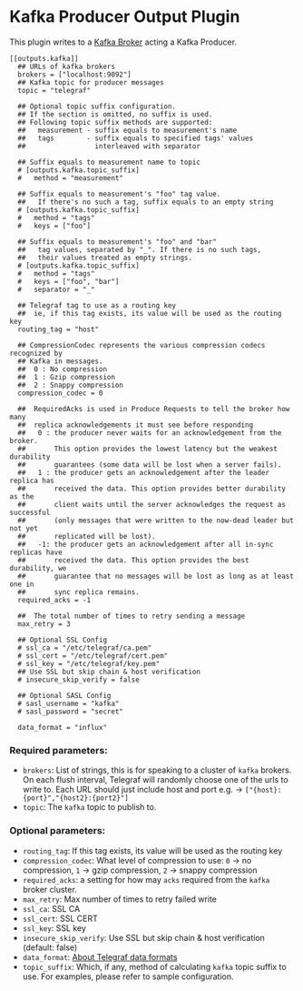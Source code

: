 # Kafka Producer Output Plugin

This plugin writes to a [Kafka Broker](http://kafka.apache.org/07/quickstart.html) acting a Kafka Producer.

```
[[outputs.kafka]]
  ## URLs of kafka brokers
  brokers = ["localhost:9092"]
  ## Kafka topic for producer messages
  topic = "telegraf"

  ## Optional topic suffix configuration.
  ## If the section is omitted, no suffix is used.
  ## Following topic suffix methods are supported:
  ##   measurement - suffix equals to measurement's name
  ##   tags        - suffix equals to specified tags' values
  ##                 interleaved with separator

  ## Suffix equals to measurement name to topic
  # [outputs.kafka.topic_suffix]
  #   method = "measurement"

  ## Suffix equals to measurement's "foo" tag value.
  ##   If there's no such a tag, suffix equals to an empty string
  # [outputs.kafka.topic_suffix]
  #   method = "tags"
  #   keys = ["foo"]

  ## Suffix equals to measurement's "foo" and "bar"
  ##   tag values, separated by "_". If there is no such tags,
  ##   their values treated as empty strings.
  # [outputs.kafka.topic_suffix]
  #   method = "tags"
  #   keys = ["foo", "bar"]
  #   separator = "_"

  ## Telegraf tag to use as a routing key
  ##  ie, if this tag exists, its value will be used as the routing key
  routing_tag = "host"

  ## CompressionCodec represents the various compression codecs recognized by
  ## Kafka in messages.
  ##  0 : No compression
  ##  1 : Gzip compression
  ##  2 : Snappy compression
  compression_codec = 0

  ##  RequiredAcks is used in Produce Requests to tell the broker how many
  ##  replica acknowledgements it must see before responding
  ##   0 : the producer never waits for an acknowledgement from the broker.
  ##       This option provides the lowest latency but the weakest durability
  ##       guarantees (some data will be lost when a server fails).
  ##   1 : the producer gets an acknowledgement after the leader replica has
  ##       received the data. This option provides better durability as the
  ##       client waits until the server acknowledges the request as successful
  ##       (only messages that were written to the now-dead leader but not yet
  ##       replicated will be lost).
  ##   -1: the producer gets an acknowledgement after all in-sync replicas have
  ##       received the data. This option provides the best durability, we
  ##       guarantee that no messages will be lost as long as at least one in
  ##       sync replica remains.
  required_acks = -1

  ##  The total number of times to retry sending a message
  max_retry = 3

  ## Optional SSL Config
  # ssl_ca = "/etc/telegraf/ca.pem"
  # ssl_cert = "/etc/telegraf/cert.pem"
  # ssl_key = "/etc/telegraf/key.pem"
  ## Use SSL but skip chain & host verification
  # insecure_skip_verify = false

  ## Optional SASL Config
  # sasl_username = "kafka"
  # sasl_password = "secret"

  data_format = "influx"
```

### Required parameters:

* `brokers`: List of strings, this is for speaking to a cluster of `kafka` brokers. On each flush interval, Telegraf will randomly choose one of the urls to write to. Each URL should just include host and port e.g. -> `["{host}:{port}","{host2}:{port2}"]`
* `topic`: The `kafka` topic to publish to.

### Optional parameters:

* `routing_tag`: If this tag exists, its value will be used as the routing key
* `compression_codec`: What level of compression to use: `0` -> no compression, `1` -> gzip compression, `2` -> snappy compression
* `required_acks`: a setting for how may `acks` required from the `kafka` broker cluster.
* `max_retry`: Max number of times to retry failed write
* `ssl_ca`: SSL CA
* `ssl_cert`: SSL CERT
* `ssl_key`: SSL key
* `insecure_skip_verify`: Use SSL but skip chain & host verification (default: false)
* `data_format`: [About Telegraf data formats](https://github.com/influxdata/telegraf/blob/master/docs/DATA_FORMATS_OUTPUT.md)
* `topic_suffix`: Which, if any, method of calculating `kafka` topic suffix to use.
For examples, please refer to sample configuration.